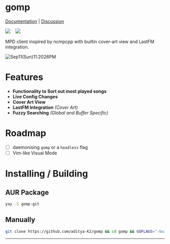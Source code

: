 # gomp

[Documentation](https://aditya-K2.github.io/gomp/) | [Discussion](https://github.com/aditya-K2/gomp/discussions)

![](https://img.shields.io/badge/status-beta-yellow) &nbsp;&nbsp;  [<img src="https://img.shields.io/aur/version/gomp-git">](https://aur.archlinux.org/packages/gomp-git/)

 MPD client inspired by ncmpcpp with builtin cover-art view and LastFM integration.

![Sep11(Sun)11:2026PM](https://user-images.githubusercontent.com/51816057/189541853-282716f1-0515-4ee6-a19a-4989b9de5daf.png)

# Features

- **Functionality to Sort out most played songs**
- **Live Config Changes**
- **Cover Art View**
- **LastFM Integration** *(Cover Art)*
- **Fuzzy Searching** *(Global and Buffer Specific)*

# Roadmap

- [ ] daemonising `gomp` or a `headless` flag
- [ ] Vim-like Visual Mode

# Installing / Building

## AUR Package

```bash
yay -S gomp-git
```

## Manually

```bash
git clone https://github.com/aditya-K2/gomp && cd gomp && GOFLAGS="-buildmode=pie -trimpath -mod=readonly -modcacherw" go build
```
---
